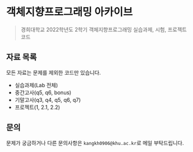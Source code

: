 # 객체지향프로그래밍 아카이브
> 경희대학교 2022학년도 2학기 객체지향프로그래밍 실습과제, 시험, 프로젝트 코드

## 자료 목록
모든 자료는 문제를 제외한 코드만 있습니다.
- 실습과제(Lab 전체)
- 중간고사(q5, q6, bonus)
- 기말고사(q3, q4, q5, q6, q7)
- 프로젝트(1, 2.1, 2.2)

## 문의
문제가 궁금하거나 다른 문의사항은 `kangkh0906@khu.ac.kr`로 메일 부탁드립니다.